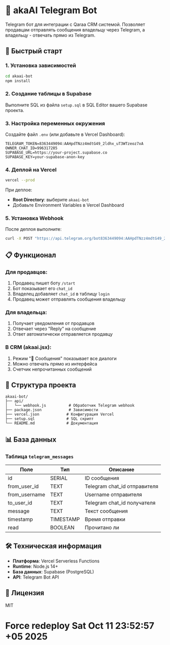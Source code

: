 # 🤖 akaAI Telegram Bot

Telegram бот для интеграции с Qaraa CRM системой. Позволяет продавцам отправлять сообщения владельцу через Telegram, а владельцу - отвечать прямо из Telegram.

## 🚀 Быстрый старт

### 1. Установка зависимостей

```bash
cd akaai-bot
npm install
```

### 2. Создание таблицы в Supabase

Выполните SQL из файла `setup.sql` в SQL Editor вашего Supabase проекта.

### 3. Настройка переменных окружения

Создайте файл `.env` (или добавьте в Vercel Dashboard):

```env
TELEGRAM_TOKEN=8363449094:AAHpdTNzz4mdtG49_2ldhx_uT3WTzeoz7xA
OWNER_CHAT_ID=996317285
SUPABASE_URL=https://your-project.supabase.co
SUPABASE_KEY=your-supabase-anon-key
```

### 4. Деплой на Vercel

```bash
vercel --prod
```

При деплое:
- **Root Directory**: выберите `akaai-bot`
- Добавьте Environment Variables в Vercel Dashboard

### 5. Установка Webhook

После деплоя выполните:

```bash
curl -X POST "https://api.telegram.org/bot8363449094:AAHpdTNzz4mdtG49_2ldhx_uT3WTzeoz7xA/setWebhook?url=https://your-bot.vercel.app/api/webhook"
```

## 📋 Функционал

### Для продавцов:

1. Продавец пишет боту `/start`
2. Бот показывает его `chat_id`
3. Владелец добавляет `chat_id` в таблицу `login`
4. Продавец может отправлять сообщения владельцу

### Для владельца:

1. Получает уведомления от продавцов
2. Отвечает через "Reply" на сообщение
3. Ответ автоматически отправляется продавцу

### В CRM (akaai.jsx):

1. Режим "💬 Сообщения" показывает все диалоги
2. Можно отвечать прямо из интерфейса
3. Счетчик непрочитанных сообщений

## 🔧 Структура проекта

```
akaai-bot/
├── api/
│   └── webhook.js          # Обработчик Telegram webhook
├── package.json            # Зависимости
├── vercel.json            # Конфигурация Vercel
├── setup.sql              # SQL скрипт
└── README.md              # Документация
```

## 📊 База данных

### Таблица `telegram_messages`

| Поле | Тип | Описание |
|------|-----|----------|
| id | SERIAL | ID сообщения |
| from_user_id | TEXT | Telegram chat_id отправителя |
| from_username | TEXT | Username отправителя |
| to_user_id | TEXT | Telegram chat_id получателя |
| message | TEXT | Текст сообщения |
| timestamp | TIMESTAMP | Время отправки |
| read | BOOLEAN | Прочитано ли |

## 🛠️ Техническая информация

- **Платформа**: Vercel Serverless Functions
- **Runtime**: Node.js 14+
- **База данных**: Supabase (PostgreSQL)
- **API**: Telegram Bot API

## 📝 Лицензия

MIT

# Force redeploy Sat Oct 11 23:52:57 +05 2025
